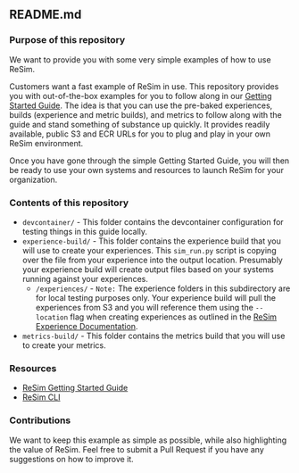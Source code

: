 ##  README.md

### Purpose of this repository

We want to provide you with some very simple examples of how to use ReSim. 

Customers want a fast example of ReSim in use. This repository provides you with out-of-the-box examples for you to follow along in our [Getting Started Guide](https://docs.resim.ai/setup/). The idea is that you can use the pre-baked experiences, builds (experience and metric builds), and metrics to follow along with the guide and stand something of substance up quickly. It provides readily available, public S3 and ECR URLs for you to plug and play in your own ReSim environment.  

Once you have gone through the simple Getting Started Guide, you will then be ready to use your own systems and resources to launch ReSim for your organization. 

### Contents of this repository

- `devcontainer/` - This folder contains the devcontainer configuration for testing things in this guide locally.
- `experience-build/` - This folder contains the experience build that you will use to create your experiences. This `sim_run.py` script is copying over the file from your experience into the output location. Presumably your experience build will create output files based on your systems running against your experiences.
  - `/experiences/` - `Note:` The experience folders in this subdirectory are for local testing purposes only. Your experience build will pull the experiences from S3 and you will reference them using the `--location` flag when creating experiences as outlined in the [ReSim Experience Documentation](https://docs.resim.ai/setup/adding-experiences/).
- `metrics-build/` - This folder contains the metrics build that you will use to create your metrics.

### Resources

- [ReSim Getting Started Guide](https://docs.resim.ai/setup/)
- [ReSim CLI](https://github.com/resim-ai/api-client)

### Contributions

We want to keep this example as simple as possible, while also highlighting the value of ReSim. Feel free to submit a Pull Request if you have any suggestions on how to improve it.




